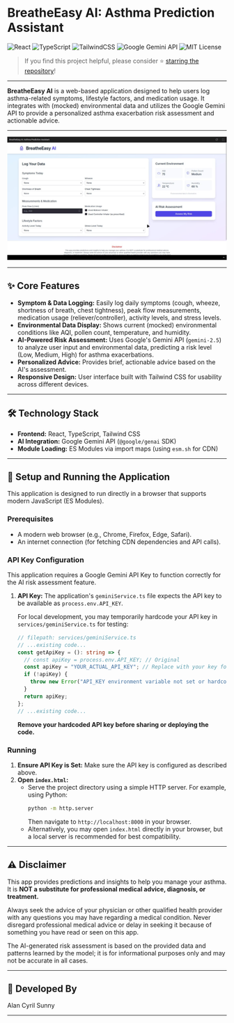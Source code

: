 # BreatheEasy AI: Asthma Prediction Assistant

![React](https://img.shields.io/badge/Frontend-React-61dafb)
![TypeScript](https://img.shields.io/badge/Language-TypeScript-blue)
![TailwindCSS](https://img.shields.io/badge/Styling-TailwindCSS-38bdf8)
![Google Gemini API](https://img.shields.io/badge/AI-Gemini%20API-yellow)
![MIT License](https://img.shields.io/badge/License-MIT-green)

> If you find this project helpful, please consider ⭐ [starring the repository](https://github.com/dragonpilee/breatheeasy-ai)!

---

**BreatheEasy AI** is a web-based application designed to help users log asthma-related symptoms, lifestyle factors, and medication usage. It integrates with (mocked) environmental data and utilizes the Google Gemini API to provide a personalized asthma exacerbation risk assessment and actionable advice.

---

![BreatheEasy AI Screenshot](./pic.jpg)

---

## ✨ Core Features

- **Symptom & Data Logging:** Easily log daily symptoms (cough, wheeze, shortness of breath, chest tightness), peak flow measurements, medication usage (reliever/controller), activity levels, and stress levels.
- **Environmental Data Display:** Shows current (mocked) environmental conditions like AQI, pollen count, temperature, and humidity.
- **AI-Powered Risk Assessment:** Uses Google's Gemini API (`gemini-2.5`) to analyze user input and environmental data, predicting a risk level (Low, Medium, High) for asthma exacerbations.
- **Personalized Advice:** Provides brief, actionable advice based on the AI's assessment.
- **Responsive Design:** User interface built with Tailwind CSS for usability across different devices.

---

## 🛠️ Technology Stack

- **Frontend:** React, TypeScript, Tailwind CSS
- **AI Integration:** Google Gemini API (`@google/genai` SDK)
- **Module Loading:** ES Modules via import maps (using `esm.sh` for CDN)

---

## 🚀 Setup and Running the Application

This application is designed to run directly in a browser that supports modern JavaScript (ES Modules).

### Prerequisites

- A modern web browser (e.g., Chrome, Firefox, Edge, Safari).
- An internet connection (for fetching CDN dependencies and API calls).

### API Key Configuration

This application requires a Google Gemini API Key to function correctly for the AI risk assessment feature.

1. **API Key:** The application's `geminiService.ts` file expects the API key to be available as `process.env.API_KEY`.

   For local development, you may temporarily hardcode your API key in `services/geminiService.ts` for testing:
   ```typescript
   // filepath: services/geminiService.ts
   // ...existing code...
   const getApiKey = (): string => {
     // const apiKey = process.env.API_KEY; // Original
     const apiKey = "YOUR_ACTUAL_API_KEY"; // Replace with your key for local testing
     if (!apiKey) {
       throw new Error("API_KEY environment variable not set or hardcoded key is missing.");
     }
     return apiKey;
   };
   // ...existing code...
   ```
   **Remove your hardcoded API key before sharing or deploying the code.**

### Running

1. **Ensure API Key is Set:** Make sure the API key is configured as described above.
2. **Open `index.html`:**
    - Serve the project directory using a simple HTTP server. For example, using Python:
        ```bash
        python -m http.server
        ```
        Then navigate to `http://localhost:8000` in your browser.
    - Alternatively, you may open `index.html` directly in your browser, but a local server is recommended for best compatibility.

---

## ⚠️ Disclaimer

This app provides predictions and insights to help you manage your asthma. It is **NOT a substitute for professional medical advice, diagnosis, or treatment.**

Always seek the advice of your physician or other qualified health provider with any questions you may have regarding a medical condition. Never disregard professional medical advice or delay in seeking it because of something you have read or seen on this app.

The AI-generated risk assessment is based on the provided data and patterns learned by the model; it is for informational purposes only and may not be accurate in all cases.

---

## 👤 Developed By

Alan Cyril Sunny

---
